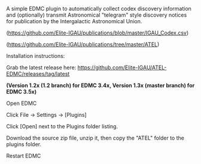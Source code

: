 A simple EDMC plugin to automatically collect codex discovery information and (optionally) transmit Astronomical "telegram" style discovery notices for publication by the Intergalactic Astronomical Union. 

(https://github.com/Elite-IGAU/publications/blob/master/IGAU_Codex.csv)

(https://github.com/Elite-IGAU/publications/tree/master/ATEL)


Installation instructions:

Grab the latest release here: https://github.com/Elite-IGAU/ATEL-EDMC/releases/tag/latest

**(Version 1.2x (1.2 branch) for EDMC 3.4x, Version 1.3x (master branch) for EDMC 3.5x)**

Open EDMC

Click File -> Settings -> [Plugins]

Click [Open] next to the Plugins folder listing.

Download the source zip file, unzip it, then copy the "ATEL" folder to the plugins folder.

Restart EDMC
